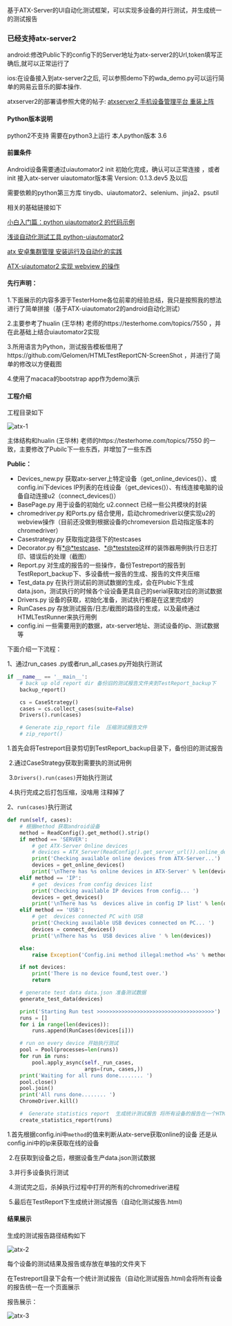 
基于ATX-Server的UI自动化测试框架，可以实现多设备的并行测试，并生成统一的测试报告


### 已经支持atx-server2 
android:修改Public下的config下的Server地址为atx-server2的Url,token填写正确后,就可以正常运行了

ios:在设备接入到atx-server2之后, 可以参照demo下的wda_demo.py可以运行简单的网易云音乐的脚本操作.

atxserver2的部署请参照大佬的帖子:
[atxserver2 手机设备管理平台 重装上阵](https://testerhome.com/topics/19002)


#### Python版本说明
python2不支持 需要在python3上运行  本人python版本 3.6

#### 前置条件
Android设备需要通过uiautomator2 init 初始化完成，确认可以正常连接 ，或者init 接入atx-server
uiautomator版本需 Version: 0.1.3.dev5 及以后

需要依赖的python第三方库 tinydb、uiautomator2、selenium、jinja2、psutil

相关的基础链接如下

[小白入门篇：python uiautomator2 的代码示例]( https://testerhome.com/topics/12521)

[浅谈自动化测试工具 python-uiautomator2](https://testerhome.com/topics/11357)

[atx 安卓集群管理 安装运行及自动化的实践](https://testerhome.com/topics/11588)

[ATX-uiautomator2 实现 webview 的操作](https://testerhome.com/topics/12599)


#### 先行声明：

1.下面展示的内容多源于TesterHome各位前辈的经验总结，我只是按照我的想法进行了简单拼接（基于ATX-uiautomator2的android自动化测试）

2.主要参考了hualin (王华林) 老师的https://testerhome.com/topics/7550  ，并在此基础上结合uiautomator2实现

3.所用语言为Python，测试报告模板借用了https://github.com/Gelomen/HTMLTestReportCN-ScreenShot  ，并进行了简单的修改以方便截图

4.使用了macaca的bootstrap app作为demo演示

#### 工程介绍

工程目录如下

![atx-1](Image/atx-1.png)

主体结构和hualin (王华林) 老师的https://testerhome.com/topics/7550  的一致，主要修改了Pubilc下一些东西，并增加了一些东西

**Public：** 

- Devices_new.py 获取atx-server上特定设备（get_online_devices()）、或config.ini下devices IP列表的在线设备（get_devices()）、有线连接电脑的设备自动连接u2（connect_devices()）
- BasePage.py 用于设备的初始化 u2.connect  已经一些公共模块的封装
- chromedriver.py 和Ports.py 结合使用，启动chromedriver以便实现u2的webview操作（目前还没做到根据设备的chromeversion 启动指定版本的chromedriver）
- Casestrategy.py 获取指定路径下的testcases
- Decorator.py 有[*@*testcase](https://testerhome.com/testcase)、[*@*teststep](https://testerhome.com/teststep)这样的装饰器用例执行日志打印、错误后的处理（截图）
- Report.py  对生成的报告的一些操作，备份Testreport的报告到TestReport_backup下、多设备统一报告的生成、报告的文件夹压缩
- Test_data.py 在执行测试前的测试数据的生成，会在Plubic下生成data.json，测试执行的时候各个设设备更具自己的serial获取对应的测试数据
- Drivers.py  设备的获取，初始化准备，测试执行都是在这里完成的
- RunCases.py 存放测试报告/日志/截图的路径的生成，以及最终通过HTMLTestRunner来执行用例 
- config.ini 一些需要用到的数据，atx-server地址、测试设备的ip、测试数据等

下面介绍一下流程：

1、通过run_cases .py或者run_all_cases.py开始执行测试

```python
if __name__ == '__main__':
    # back up old report dir 备份旧的测试报告文件夹到TestReport_backup下
    backup_report()

    cs = CaseStrategy()
    cases = cs.collect_cases(suite=False)
    Drivers().run(cases)

    # Generate zip_report file  压缩测试报告文件
    # zip_report()
```

​	1.首先会将Testreport目录剪切到TestReport_backup目录下，备份旧的测试报告

​	2.通过CaseStrategy获取到需要执的测试用例

​	3.`Drivers().run(cases)`开始执行测试

​	4.执行完成之后打包压缩，没啥用 注释掉了

2、`run(cases)`执行测试

```python
def run(self, cases):
    # 根据method 获取android设备
    method = ReadConfig().get_method().strip()
    if method == 'SERVER':
        # get ATX-Server Online devices
        # devices = ATX_Server(ReadConfig().get_server_url()).online_devices()
        print('Checking available online devices from ATX-Server...')
        devices = get_online_devices()
        print('\nThere has %s online devices in ATX-Server' % len(devices))
    elif method == 'IP':
        # get  devices from config devices list
        print('Checking available IP devices from config... ')
        devices = get_devices()
        print('\nThere has %s  devices alive in config IP list' % len(devices))
    elif method == 'USB':
        # get  devices connected PC with USB
        print('Checking available USB devices connected on PC... ')
        devices = connect_devices()
        print('\nThere has %s  USB devices alive ' % len(devices))

    else:
        raise Exception('Config.ini method illegal:method =%s' % method)

    if not devices:
        print('There is no device found,test over.')
        return

    # generate test data data.json 准备测试数据
    generate_test_data(devices)

    print('Starting Run test >>>>>>>>>>>>>>>>>>>>>>>>>>>>>>>>>>>>>>')
    runs = []
    for i in range(len(devices)):
        runs.append(RunCases(devices[i]))

    # run on every device 开始执行测试
    pool = Pool(processes=len(runs))
    for run in runs:
        pool.apply_async(self._run_cases,
                         args=(run, cases,))
    print('Waiting for all runs done........ ')
    pool.close()
    pool.join()
    print('All runs done........ ')
    ChromeDriver.kill()

    #  Generate statistics report  生成统计测试报告 将所有设备的报告在一个HTML中展示
    create_statistics_report(runs)
```

​	1.首先根据config.ini中`method`的值来判断从atx-serve获取online的设备 还是从config.ini中的ip来获取在线的设备

​	2.在获取到设备之后，根据设备生产data.json测试数据

​	3.并行多设备执行测试

​	4.测试完之后，杀掉执行过程中打开的所有的chromedriver进程

​	5.最后在TestReport下生成统计测试报告（自动化测试报告.html)

#### 结果展示

生成的测试报告路径结构如下

![atx-2](Image/atx-2.png)



每个设备的测试结果及报告或存放在单独的文件夹下

在Testreport目录下会有一个统计测试报告（自动化测试报告.html)会将所有设备的报告统一在一个页面展示

报告展示：

![atx-3](Image/atx-3.gif)





